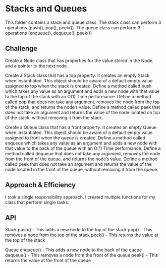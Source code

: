 # Stacks and Queues
<!-- Short summary or background information -->
This folder contains a stack and queue class. The stack class can perform 3 operations (push(), pop(), peek()). The queue class can perform 3 operations (enqueue(), dequeue(), peek())

## Challenge
<!-- Description of the challenge -->
Create a Node class that has properties for the value stored in the Node, and a pointer to the next node.

Create a Stack class that has a top property. It creates an empty Stack when instantiated.
This object should be aware of a default empty value assigned to top when the stack is created.
Define a method called push which takes any value as an argument and adds a new node with that value to the top of the stack with an O(1) Time performance.
Define a method called pop that does not take any argument, removes the node from the top of the stack, and returns the node’s value.
Define a method called peek that does not take an argument and returns the value of the node located on top of the stack, without removing it from the stack.

Create a Queue class that has a front property. It creates an empty Queue when instantiated.
This object should be aware of a default empty value assigned to front when the queue is created.
Define a method called enqueue which takes any value as an argument and adds a new node with that value to the back of the queue with an O(1) Time performance.
Define a method called dequeue that does not take any argument, removes the node from the front of the queue, and returns the node’s value.
Define a method called peek that does not take an argument and returns the value of the node located in the front of the queue, without removing it from the queue.

## Approach & Efficiency
<!-- What approach did you take? Why? What is the Big O space/time for this approach? -->
I took a single responsibility approach. I created multiple functions for my class that perform single tasks. 

## API
<!-- Description of each method publicly available to your Stack and Queue-->
Stack
push() - This adds a new node to the top of the stack
pop() - This removes a node from the top of the stack
peek() - This returns the value at the top of the stack

Queue
enqueue() - This adds a new node to the back of the queue
dequeue() - This removes a node from the front of the queue
peek() - This returns the value at the front of the queue
